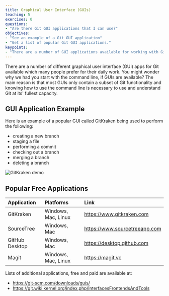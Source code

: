 ```yaml
---
title: Graphical User Interface (GUIs)
teaching: 5
exercises: 0
questions:
- "Are there Git GUI applications that I can use?"
objectives:
- "See an example of a Git GUI application"
- "Get a list of popular Git GUI applications."
keypoints:
- "There are a number of GUI applications available for working with Git."
---
```


There are a number of different graphical user interface (GUI) apps for Git
available which many people prefer for their daily work. You might wonder why we
had you start with the command line, if GUIs are available? The main reason is
that most GUIs only contain a subset of Git functionality and knowing how to use
the command line is necessary to use and understand Git at its' fullest
capacity.

## GUI Application Example

Here is an example of a popular GUI called GitKraken being used to perform the
following:
*   creating a new branch
*   staging a file
*   performing a commit
*   checking out a branch
*   merging a branch
*   deleting a branch

![GitKraken demo](../fig/gitkraken.gif)

## Popular Free Applications

| Application        | Platforms          | Link                    |
|:-------------------|:-------------------|:------------------------|
| GitKraken | Windows, Mac, Linux | https://www.gitkraken.com |
| SourceTree | Windows, Mac | https://www.sourcetreeapp.com |
| GitHub Desktop | Windows, Mac | https://desktop.github.com |
| Magit | Windows, Mac, Linux | https://magit.vc |

Lists of additional applications, free and paid are available at:
*   https://git-scm.com/downloads/guis/
*   https://git.wiki.kernel.org/index.php/InterfacesFrontendsAndTools
